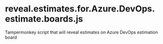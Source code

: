 # reveal.estimates.for.Azure.DevOps.estimate.boards.js
Tampermonkey script that will reveal estimates on Azure DevOps estimation board
